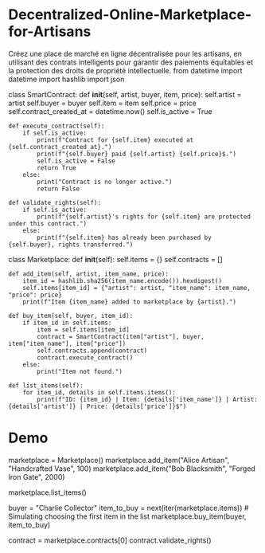 # Decentralized-Online-Marketplace-for-Artisans
Créez une place de marché en ligne décentralisée pour les artisans, en utilisant des contrats intelligents pour garantir des paiements équitables et la protection des droits de propriété intellectuelle.
from datetime import datetime
import hashlib
import json

class SmartContract:
    def __init__(self, artist, buyer, item, price):
        self.artist = artist
        self.buyer = buyer
        self.item = item
        self.price = price
        self.contract_created_at = datetime.now()
        self.is_active = True
    
    def execute_contract(self):
        if self.is_active:
            print(f"Contract for {self.item} executed at {self.contract_created_at}.")
            print(f"{self.buyer} paid {self.artist} {self.price}$.")
            self.is_active = False
            return True
        else:
            print("Contract is no longer active.")
            return False

    def validate_rights(self):
        if self.is_active:
            print(f"{self.artist}'s rights for {self.item} are protected under this contract.")
        else:
            print(f"{self.item} has already been purchased by {self.buyer}, rights transferred.")

class Marketplace:
    def __init__(self):
        self.items = {}
        self.contracts = []
    
    def add_item(self, artist, item_name, price):
        item_id = hashlib.sha256(item_name.encode()).hexdigest()
        self.items[item_id] = {"artist": artist, "item_name": item_name, "price": price}
        print(f"Item {item_name} added to marketplace by {artist}.")

    def buy_item(self, buyer, item_id):
        if item_id in self.items:
            item = self.items[item_id]
            contract = SmartContract(item["artist"], buyer, item["item_name"], item["price"])
            self.contracts.append(contract)
            contract.execute_contract()
        else:
            print("Item not found.")

    def list_items(self):
        for item_id, details in self.items.items():
            print(f"ID: {item_id} | Item: {details['item_name']} | Artist: {details['artist']} | Price: {details['price']}$")

# Demo
marketplace = Marketplace()
marketplace.add_item("Alice Artisan", "Handcrafted Vase", 100)
marketplace.add_item("Bob Blacksmith", "Forged Iron Gate", 2000)

marketplace.list_items()

buyer = "Charlie Collector"
item_to_buy = next(iter(marketplace.items))  # Simulating choosing the first item in the list
marketplace.buy_item(buyer, item_to_buy)

contract = marketplace.contracts[0]
contract.validate_rights()
